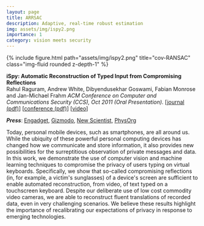 ```yaml
---
layout: page
title: ARRSAC
description: Adaptive, real-time robust estimation
img: assets/img/ispy2.png
importance: 1
category: vision meets security
---
```


<div class="row">
    <div class="col-sm mt-3 mt-md-0">
        {% include figure.html path="assets/img/ispy2.png" title="cov-RANSAC" class="img-fluid rounded z-depth-1" %}
    </div>
</div>

<b>iSpy: Automatic Reconstruction of Typed Input from Compromising Reflections</b><br>
Rahul Raguram, Andrew White, Dibyendusekhar Goswami, Fabian Monrose and Jan-Michael Frahm
<i>ACM Conference on Computer and Communications Security (CCS), Oct 2011 (Oral Presentation).</i>
[<a href="assets/pdf/On_the_Privacy_Risks_of_Virtual_Keyboard.pdf">journal (pdf)</a>] [<a href="assets/pdf/CCS2011.pdf">conference (pdf)</a>] [<a href="http://www.youtube.com/watch?v=ZveUIlFYltk&feature=player_embedded">video</a>]

<i><b>Press</b></i>: <a href="http://www.engadget.com/2011/11/04/ispy-software-can-read-texts-and-steal-passwords-with-its-little/"   target="_blank">Engadget</a>, <a href="http://gizmodo.com/5856726/ispy-yet-another-reason-to-keep-your-mobile-messaging-tasteful" target="_blank">Gizmodo</a>, <a href="http://www.newscientist.com/article/mg21228365.000-screenspy-program-can-read-texts-and-emails.html" target="_blank">New Scientist</a>, <a href="http://www.physorg.com/news/2011-11-spy-software-smartphone-texting-realtime.html" target="_blank">PhysOrg</a>

Today, personal mobile devices, such as smartphones, are all around us. While the ubiquity of these powerful personal computing devices has changed how we communicate and store information, it also provides new possibilities for the surreptitious observation of private messages and data. In this work, we demonstrate the use of computer vision and machine learning techniques to compromise the privacy of users typing on virtual keyboards. Specifically, we show that so-called compromising reflections (in, for example, a victim's sunglasses) of a device's screen are sufficient to enable automated reconstruction, from video, of text typed on a touchscreen keyboard. Despite our deliberate use of low cost commodity video cameras, we are able to reconstruct fluent translations of recorded data, even in very challenging scenarios. We believe these results highlight the importance of recalibrating our expectations of privacy in response to emerging technologies.


